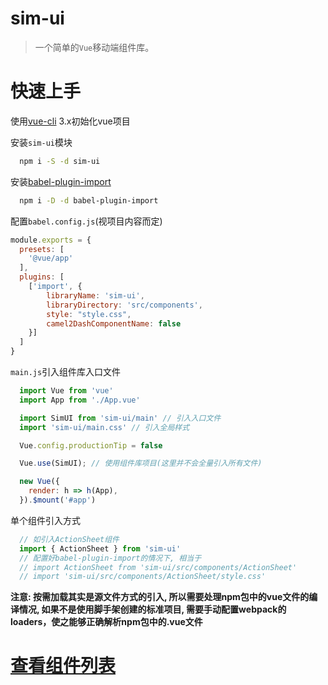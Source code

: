 # sim-ui

> 一个简单的`Vue`移动端组件库。

# 快速上手

使用[vue-cli](https://cli.vuejs.org/zh/) 3.x初始化vue项目

安装`sim-ui`模块
```bash
  npm i -S -d sim-ui
```

安装[babel-plugin-import](https://www.npmjs.com/package/babel-plugin-import)
```bash
  npm i -D -d babel-plugin-import
```

配置`babel.config.js`(视项目内容而定)

```javascript
module.exports = {
  presets: [
    '@vue/app'
  ],
  plugins: [
  	['import', {
  		libraryName: 'sim-ui',
  		libraryDirectory: 'src/components',
  		style: "style.css",
  		camel2DashComponentName: false
  	}]
  ]
}
```

`main.js`引入组件库入口文件

```javascript
  import Vue from 'vue'
  import App from './App.vue'

  import SimUI from 'sim-ui/main' // 引入入口文件
  import 'sim-ui/main.css' // 引入全局样式

  Vue.config.productionTip = false

  Vue.use(SimUI); // 使用组件库项目(这里并不会全量引入所有文件)

  new Vue({
    render: h => h(App),
  }).$mount('#app')

```

单个组件引入方式
```javascript
  // 如引入ActionSheet组件
  import { ActionSheet } from 'sim-ui'
  // 配置好babel-plugin-import的情况下, 相当于
  // import ActionSheet from 'sim-ui/src/components/ActionSheet'
  // import 'sim-ui/src/components/ActionSheet/style.css'
```

**注意: 按需加载其实是源文件方式的引入, 所以需要处理npm包中的vue文件的编译情况, 如果不是使用脚手架创建的标准项目, 需要手动配置webpack的loaders，使之能够正确解析npm包中的.vue文件**

# [查看组件列表](/components "components") #